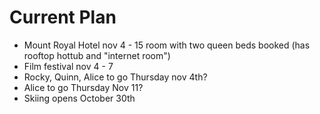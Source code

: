 # **Current Plan**

- Mount Royal Hotel nov 4 - 15 room with two queen beds booked (has rooftop hottub and "internet room")
- Film festival nov 4 - 7
- Rocky, Quinn, Alice to go Thursday nov 4th?
- Alice to go Thursday Nov 11?
- Skiing opens October 30th
